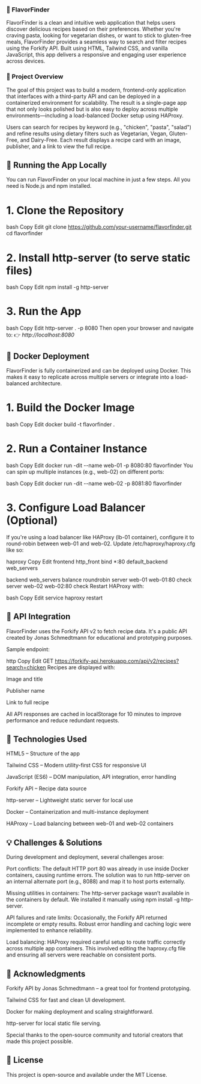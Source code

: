 ### 🍲 FlavorFinder
FlavorFinder is a clean and intuitive web application that helps users discover delicious recipes based on their preferences. Whether you're craving pasta, looking for vegetarian dishes, or want to stick to gluten-free meals, FlavorFinder provides a seamless way to search and filter recipes using the Forkify API. Built using HTML, Tailwind CSS, and vanilla JavaScript, this app delivers a responsive and engaging user experience across devices.

### 🧠 Project Overview
The goal of this project was to build a modern, frontend-only application that interfaces with a third-party API and can be deployed in a containerized environment for scalability. The result is a single-page app that not only looks polished but is also easy to deploy across multiple environments—including a load-balanced Docker setup using HAProxy.

Users can search for recipes by keyword (e.g., "chicken", "pasta", "salad") and refine results using dietary filters such as Vegetarian, Vegan, Gluten-Free, and Dairy-Free. Each result displays a recipe card with an image, publisher, and a link to view the full recipe.

## 🚀 Running the App Locally
You can run FlavorFinder on your local machine in just a few steps. All you need is Node.js and npm installed.

# 1. Clone the Repository
bash
Copy
Edit
git clone https://github.com/your-username/flavorfinder.git
cd flavorfinder
# 2. Install http-server (to serve static files)
bash
Copy
Edit
npm install -g http-server
# 3. Run the App
bash
Copy
Edit
http-server . -p 8080
Then open your browser and navigate to:
👉 *http://localhost:8080*

## 🐳 Docker Deployment
FlavorFinder is fully containerized and can be deployed using Docker. This makes it easy to replicate across multiple servers or integrate into a load-balanced architecture.

# 1. Build the Docker Image
bash
Copy
Edit
docker build -t flavorfinder .
# 2. Run a Container Instance
bash
Copy
Edit
docker run -dit --name web-01 -p 8080:80 flavorfinder
You can spin up multiple instances (e.g., web-02) on different ports:

bash
Copy
Edit
docker run -dit --name web-02 -p 8081:80 flavorfinder
# 3. Configure Load Balancer (Optional)
If you're using a load balancer like HAProxy (lb-01 container), configure it to round-robin between web-01 and web-02. Update /etc/haproxy/haproxy.cfg like so:

haproxy
Copy
Edit
frontend http_front
    bind *:80
    default_backend web_servers

backend web_servers
    balance roundrobin
    server web-01 web-01:80 check
    server web-02 web-02:80 check
Restart HAProxy with:

bash
Copy
Edit
service haproxy restart
## 🔌 API Integration
FlavorFinder uses the Forkify API v2 to fetch recipe data. It's a public API created by Jonas Schmedtmann for educational and prototyping purposes.

Sample endpoint:

http
Copy
Edit
GET https://forkify-api.herokuapp.com/api/v2/recipes?search=chicken
Recipes are displayed with:

Image and title

Publisher name

Link to full recipe

All API responses are cached in localStorage for 10 minutes to improve performance and reduce redundant requests.

## 🧱 Technologies Used
HTML5 – Structure of the app

Tailwind CSS – Modern utility-first CSS for responsive UI

JavaScript (ES6) – DOM manipulation, API integration, error handling

Forkify API – Recipe data source

http-server – Lightweight static server for local use

Docker – Containerization and multi-instance deployment

HAProxy – Load balancing between web-01 and web-02 containers

## 💡 Challenges & Solutions
During development and deployment, several challenges arose:

Port conflicts: The default HTTP port 80 was already in use inside Docker containers, causing runtime errors. The solution was to run http-server on an internal alternate port (e.g., 8088) and map it to host ports externally.

Missing utilities in containers: The http-server package wasn’t available in the containers by default. We installed it manually using npm install -g http-server.

API failures and rate limits: Occasionally, the Forkify API returned incomplete or empty results. Robust error handling and caching logic were implemented to enhance reliability.

Load balancing: HAProxy required careful setup to route traffic correctly across multiple app containers. This involved editing the haproxy.cfg file and ensuring all servers were reachable on consistent ports.

## 🙏 Acknowledgments
Forkify API by Jonas Schmedtmann – a great tool for frontend prototyping.

Tailwind CSS for fast and clean UI development.

Docker for making deployment and scaling straightforward.

http-server for local static file serving.

Special thanks to the open-source community and tutorial creators that made this project possible.

## 📄 License
This project is open-source and available under the MIT License.
